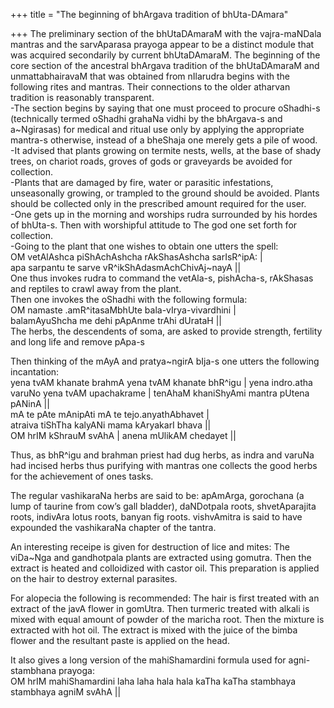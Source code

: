 +++
title = "The beginning of bhArgava tradition of bhUta-DAmara"

+++
The preliminary section of the bhUtaDAmaraM with the vajra-maNDala
mantras and the sarvAparasa prayoga appear to be a distinct module that
was acquired secondarily by current bhUtaDAmaraM. The beginning of the
core section of the ancestral bhArgava tradition of the bhUtaDAmaraM and
unmattabhairavaM that was obtained from nIlarudra begins with the
following rites and mantras. Their connections to the older atharvan
tradition is reasonably transparent.  
\-The section begins by saying that one must proceed to procure
oShadhi-s (technically termed oShadhi grahaNa vidhi by the bhArgava-s
and a\~Ngirasas) for medical and ritual use only by applying the
appropriate mantra-s otherwise, instead of a bheShaja one merely gets a
pile of wood.  
\-It advised that plants growing on termite nests, wells, at the base of
shady trees, on chariot roads, groves of gods or graveyards be avoided
for collection.  
\-Plants that are damaged by fire, water or parasitic infestations,
unseasonally growing, or trampled to the ground should be avoided.
Plants should be collected only in the prescribed amount required for
the user.  
\-One gets up in the morning and worships rudra surrounded by his hordes
of bhUta-s. Then with worshipful attitude to The god one set forth for
collection.  
\-Going to the plant that one wishes to obtain one utters the spell:  
OM vetAlAshca piShAchAshcha rAkShasAshcha sarIsR^ipA: |  
apa sarpantu te sarve vR^ikShAdasmAchChivAj\~nayA ||  
One thus invokes rudra to command the vetAla-s, pishAcha-s, rAkShasas
and reptiles to crawl away from the plant.  
Then one invokes the oShadhi with the following formula:  
OM namaste .amR^itasaMbhUte bala-vIrya-vivardhini |  
balamAyuShcha me dehi pApAnme trAhi dUrataH ||  
The herbs, the descendents of soma, are asked to provide strength,
fertility and long life and remove pApa-s

Then thinking of the mAyA and pratya\~ngirA bIja-s one utters the
following incantation:  
yena tvAM khanate brahmA yena tvAM khanate bhR^igu | yena indro.atha
varuNo yena tvAM upachakrame | tenAhaM khaniShyAmi mantra pUtena pANinA
||  
mA te pAte mAnipAti mA te tejo.anyathAbhavet |  
atraiva tiShTha kalyANi mama kAryakarI bhava ||  
OM hrIM kShrauM svAhA | anena mUlikAM chedayet ||

Thus, as bhR^igu and brahman priest had dug herbs, as indra and varuNa
had incised herbs thus purifying with mantras one collects the good
herbs for the achievement of ones tasks.

The regular vashikaraNa herbs are said to be: apAmArga, gorochana (a
lump of taurine from cow’s gall bladder), daNDotpala roots,
shvetAparajita roots, indivAra lotus roots, banyan fig roots.
vishvAmitra is said to have expounded the vashikaraNa chapter of the
tantra.

An interesting receipe is given for destruction of lice and mites: The
viDa\~Nga and gandhotpala plants are extracted using gomutra. Then the
extract is heated and colloidized with castor oil. This preparation is
applied on the hair to destroy external parasites.

For alopecia the following is recommended: The hair is first treated
with an extract of the javA flower in gomUtra. Then turmeric treated
with alkali is mixed with equal amount of powder of the maricha root.
Then the mixture is extracted with hot oil. The extract is mixed with
the juice of the bimba flower and the resultant paste is applied on the
head.

It also gives a long version of the mahiShamardini formula used for
agni-stambhana prayoga:  
OM hrIM mahiShamardini laha laha hala hala kaTha kaTha stambhaya
stambhaya agniM svAhA ||

